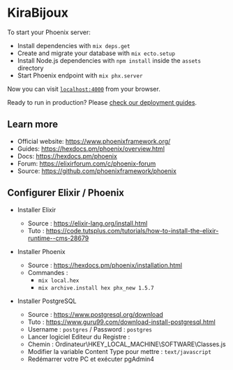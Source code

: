
# KiraBijoux

To start your Phoenix server:

  * Install dependencies with `mix deps.get`
  * Create and migrate your database with `mix ecto.setup`
  * Install Node.js dependencies with `npm install` inside the `assets` directory
  * Start Phoenix endpoint with `mix phx.server`

Now you can visit [`localhost:4000`](http://localhost:4000) from your browser.

Ready to run in production? Please [check our deployment guides](https://hexdocs.pm/phoenix/deployment.html).

## Learn more

  * Official website: https://www.phoenixframework.org/
  * Guides: https://hexdocs.pm/phoenix/overview.html
  * Docs: https://hexdocs.pm/phoenix
  * Forum: https://elixirforum.com/c/phoenix-forum
  * Source: https://github.com/phoenixframework/phoenix

## Configurer Elixir / Phoenix

* Installer Elixir
  * Source :  https://elixir-lang.org/install.html
  * Tuto : https://code.tutsplus.com/tutorials/how-to-install-the-elixir-runtime--cms-28679
 
* Installer Phoenix
	* Source : https://hexdocs.pm/phoenix/installation.html
	* Commandes : 
		* ```mix local.hex```
		* ```mix archive.install hex phx_new 1.5.7```

* Installer PostgreSQL
	* Source : https://www.postgresql.org/download
	* Tuto : https://www.guru99.com/download-install-postgresql.html
	* Username : ```postgres``` / Password : ```postgres```
	* Lancer logiciel Editeur du Registre :
	* Chemin : Ordinateur\HKEY_LOCAL_MACHINE\SOFTWARE\Classes\.js
	* Modifier la variable Content Type pour mettre : ```text/javascript```
	* Redémarrer votre PC et exécuter pgAdmin4

